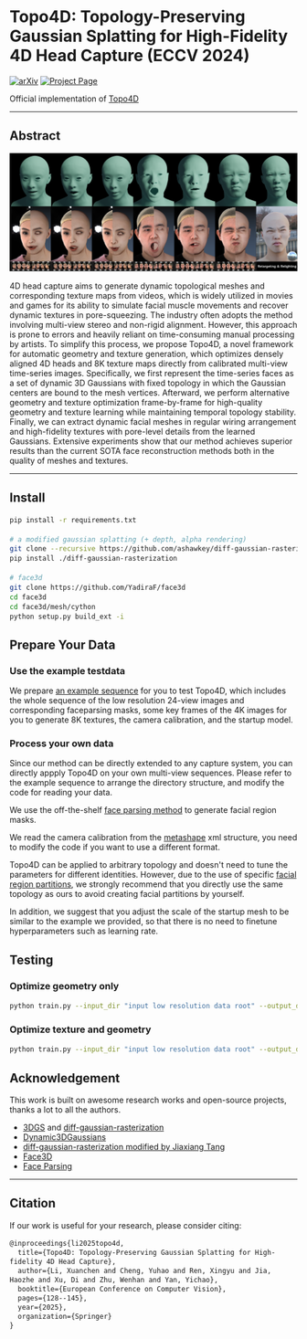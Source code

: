 # Topo4D: Topology-Preserving Gaussian Splatting for High-Fidelity 4D Head Capture (ECCV 2024)

<a href='https://arxiv.org/pdf/2406.00440/'><img alt="arXiv" src="https://img.shields.io/badge/arXiv-2310.00434-red?link=https%3A%2F%2Farxiv.org%2Fabs%2F2310.00434"></a>
<a href='https://xuanchenli.github.io/Topo4D/'><img alt="Project Page" src="https://img.shields.io/badge/Project%20Page-blue?logo=github&labelColor=black&link=https%3A%2F%2Fraineggplant.github.io%2FDiffPoseTalk"></a>


Official implementation of [Topo4D](https://xuanchenli.github.io/Topo4D/)

---
## Abstract
![teaser](./figs/teaser.png)

4D head capture aims to generate dynamic topological meshes and corresponding texture maps from videos, which is widely utilized in movies and games for its ability to simulate facial muscle movements and recover dynamic textures in pore-squeezing. The industry often adopts the method involving multi-view stereo and non-rigid alignment. However, this approach is prone to errors and heavily reliant on time-consuming manual processing by artists. To simplify this process, we propose Topo4D, a novel framework for automatic geometry and texture generation, which optimizes densely aligned 4D heads and 8K texture maps directly from calibrated multi-view time-series images. Specifically, we first represent the time-series faces as a set of dynamic 3D Gaussians with fixed topology in which the Gaussian centers are bound to the mesh vertices. Afterward, we perform alternative geometry and texture optimization frame-by-frame for high-quality geometry and texture learning while maintaining temporal topology stability. Finally, we can extract dynamic facial meshes in regular wiring arrangement and high-fidelity textures with pore-level details from the learned Gaussians. Extensive experiments show that our method achieves superior results than the current SOTA face reconstruction methods both in the quality of meshes and textures.


---
## Install
```bash
pip install -r requirements.txt

# a modified gaussian splatting (+ depth, alpha rendering)
git clone --recursive https://github.com/ashawkey/diff-gaussian-rasterization
pip install ./diff-gaussian-rasterization

# face3d
git clone https://github.com/YadiraF/face3d
cd face3d
cd face3d/mesh/cython
python setup.py build_ext -i 
```

## Prepare Your Data
### Use the example testdata
We prepare [an example sequence](https://drive.google.com/file/d/180jYP3ZCbmQVQR3ppGeeO9MrxAMyGI07/view) for you to test Topo4D, which includes the whole sequence of the low resolution 24-view images and corresponding faceparsing masks, some key frames of the 4K images for you to generate 8K textures, the camera calibration, and the startup model.

### Process your own data
Since our method can be directly extended to any capture system, you can directly appply Topo4D on your own multi-view sequences. Please refer to the example sequence to arrange the directory structure, and modify the code for reading your data.

We use the off-the-shelf [face parsing method](https://github.com/hhj1897/face_parsing) to generate facial region masks.

We read the camera calibration from the [metashape](https://www.agisoft.com/) xml structure, you need to modify the code if you want to use a different format.

Topo4D can be applied to arbitrary topology and doesn't need to tune the parameters for different identities. However, due to the use of specific [facial region partitions](./assets/facial_regions.pkl), we strongly recommend that you directly use the same topology as ours to avoid creating facial partitions by yourself. 

In addition, we suggest that you adjust the scale of the startup mesh to be similar to the example we provided, so that there is no need to finetune hyperparameters such as learning rate.


## Testing
### Optimize geometry only
```bash
python train.py --input_dir "input low resolution data root" --output_dir "your output root" --exp "experiment name" --seq "sequence name"
```
### Optimize texture and geometry
```bash
python train.py --input_dir "input low resolution data root" --output_dir "your output root" --exp "experiment name" --seq "sequence name" --dense_input_dir "input high resolution data root" --gen_tex --tex_res 8192
```

## Acknowledgement
This work is built on awesome research works and open-source projects, thanks a lot to all the authors.
- [3DGS](https://github.com/graphdeco-inria/gaussian-splatting) and [diff-gaussian-rasterization](https://github.com/graphdeco-inria/diff-gaussian-rasterization)
- [Dynamic3DGaussians](https://github.com/JonathonLuiten/Dynamic3DGaussians)
- [diff-gaussian-rasterization modified by Jiaxiang Tang](https://github.com/ashawkey/diff-gaussian-rasterization)
- [Face3D](https://github.com/yfeng95/face3d)
- [Face Parsing](https://github.com/hhj1897/face_parsing)

---
## Citation	
If our work is useful for your research, please consider citing:
```
@inproceedings{li2025topo4d,
  title={Topo4D: Topology-Preserving Gaussian Splatting for High-fidelity 4D Head Capture},
  author={Li, Xuanchen and Cheng, Yuhao and Ren, Xingyu and Jia, Haozhe and Xu, Di and Zhu, Wenhan and Yan, Yichao},
  booktitle={European Conference on Computer Vision},
  pages={128--145},
  year={2025},
  organization={Springer}
}
```
